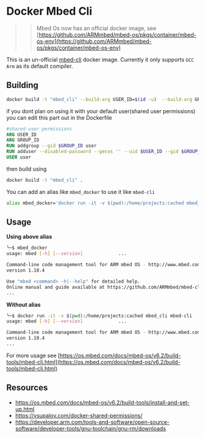 # Docker Mbed Cli

>> Mbed Os now has an official docker image, see [https://github.com/ARMmbed/mbed-os/pkgs/container/mbed-os-env](https://github.com/ARMmbed/mbed-os/pkgs/container/mbed-os-env)

This is an un-official  [mbed-cli](https://os.mbed.com/docs/mbed-os/v5.12/tools/developing-mbed-cli.html) docker image. Currently it only supports `GCC Arm` as its default compiler.

## Building
```bash
docker build -t "mbed_cli" --build-arg USER_ID=$(id -u)  --build-arg GROUP_ID=$(id -g) .
```

if you dont plan on using it with your default user(shared user permissions) you can edit this part out in the Dockerfile
```dockerfile
#shared user permissions
ARG USER_ID
ARG GROUP_ID
RUN addgroup --gid $GROUP_ID user
RUN adduser --disabled-password --gecos '' --uid $USER_ID --gid $GROUP_ID user
USER user
```
then build using
```bash
docker build -t "mbed_cli" .
```

You can  add an alias like `mbed_docker` to use it like `mbed-cli`
```bash
alias mbed_docker='docker run -it -v $(pwd):/home/projects:cached mbed_cli mbed-cli'
```

## Usage

**Using above alias**
```bash
╰─$ mbed_docker
usage: mbed [-h] [--version]             ...

Command-line code management tool for ARM mbed OS - http://www.mbed.com
version 1.10.4

Use "mbed <command> -h|--help" for detailed help.
Online manual and guide available at https://github.com/ARMmbed/mbed-cli
...
```

**Without alias**
```bash
╰─$ docker run -it -v $(pwd):/home/projects:cached mbed_cli mbed-cli
usage: mbed [-h] [--version]             ...

Command-line code management tool for ARM mbed OS - http://www.mbed.com
version 1.10.4
...
```

For more usage see [https://os.mbed.com/docs/mbed-os/v6.2/build-tools/mbed-cli.html](https://os.mbed.com/docs/mbed-os/v6.2/build-tools/mbed-cli.html)


## Resources

- https://os.mbed.com/docs/mbed-os/v6.2/build-tools/install-and-set-up.html
- https://vsupalov.com/docker-shared-permissions/
- https://developer.arm.com/tools-and-software/open-source-software/developer-tools/gnu-toolchain/gnu-rm/downloads
